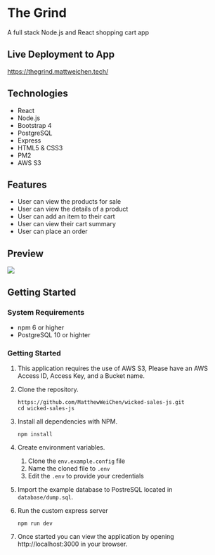 # The Grind
A full stack Node.js and React shopping cart app

## Live Deployment to App
https://thegrind.mattweichen.tech/

## Technologies
* React
* Node.js
* Bootstrap 4
* PostgreSQL
* Express
* HTML5 & CSS3
* PM2
* AWS S3

## Features
* User can view the products for sale
* User can view the details of a product
* User can add an item to their cart
* User can view their cart summary
* User can place an order

## Preview
![](https://media.giphy.com/media/9P62rfa4bjzStVGOJB/giphy.gif)

## Getting Started
### System Requirements
* npm 6 or higher
* PostgreSQL 10 or highter

### Getting Started
1. This application requires the use of AWS S3, Please have an AWS Access ID, Access Key, and a Bucket name.
2. Clone the repository.
   ```
   https://github.com/MatthewWeiChen/wicked-sales-js.git
   cd wicked-sales-js
   ```
3. Install all dependencies with NPM.
   ```
   npm install
   ```
4. Create environment variables.
   1. Clone the `env.example.config` file
   2. Name the cloned file to `.env`
   3. Edit the `.env` to provide your credentials

5. Import the example database to PostreSQL located in `database/dump.sql`.
6. Run the custom express server
   ```
   npm run dev
   ```
7. Once started you can view the application by opening http://localhost:3000 in your browser.
